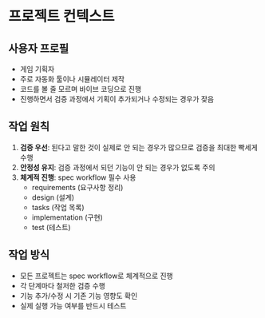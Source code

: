 # 프로젝트 컨텍스트

  ## 사용자 프로필
  - 게임 기획자
  - 주로 자동화 툴이나 시뮬레이터 제작
  - 코드를 볼 줄 모르며 바이브 코딩으로 진행
  - 진행하면서 검증 과정에서 기획이 추가되거나 수정되는 경우가 잦음

  ## 작업 원칙
  1. **검증 우선**: 된다고 말한 것이 실제로 안 되는 경우가 많으므로 검증을 최대한 빡세게 수행
  2. **안정성 유지**: 검증 과정에서 되던 기능이 안 되는 경우가 없도록 주의
  3. **체계적 진행**: spec workflow 필수 사용
     - requirements (요구사항 정리)
     - design (설계)
     - tasks (작업 목록)
     - implementation (구현)
     - test (테스트)

  ## 작업 방식
  - 모든 프로젝트는 spec workflow로 체계적으로 진행
  - 각 단계마다 철저한 검증 수행
  - 기능 추가/수정 시 기존 기능 영향도 확인
  - 실제 실행 가능 여부를 반드시 테스트
